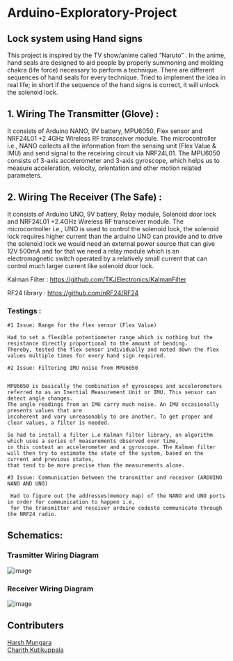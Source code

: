 # Arduino-Exploratory-Project
## Lock system using Hand signs 

This project is inspired by the TV show/anime called “Naruto” . In the anime, hand
seals are designed to aid people by properly summoning and molding chakra (life
force) necessary to perform a technique. There are different sequences of hand
seals for every technique. Tried to implement the idea in real life; in short if the
sequence of the hand signs is correct, it will unlock the solenoid lock.


## 1. Wiring The Transmitter (Glove) :
 
 It consists of Arduino NANO, 9V battery, MPU6050, Flex sensor and NRF24L01 +2.4GHz Wireless RF transceiver module.
 The microcontroller i.e., NANO collects all the information from the sensing unit (Flex Value & IMU) and send signal to
 the receiving circuit via NRF24L01. The MPU6050 consists of 3-axis accelerometer and 3-axis gyroscope, which helps us to 
 measure acceleration, velocity, orientation and other motion related parameters.

## 2. Wiring The Receiver (The Safe) :

It consists of Arduino UNO, 9V battery, Relay module, Solenoid door lock and NRF24L01 +2.4GHz Wireless RF transceiver module.
The microcontroller i.e., UNO is used to control the solenoid lock, the solenoid lock requires higher current than the arduino UNO can
provide and to drive the solenoid lock we would need an external power source that can give 12V 500mA and for that we need a relay module 
which is an electromagnetic switch operated by a relatively small current that can control much larger current like solenoid door lock.

Kalman Filter : https://github.com/TKJElectronics/KalmanFilter

RF24 library : https://github.com/nRF24/RF24

### Testings :

    #1 Issue: Range for the flex sensor (Flex Value)

    Had to set a flexible potentiometer range which is nothing but the resistance directly proportional to the amount of bending. 
    Thereby, tested the flex sensor individually and noted down the flex values multiple times for every hand sign required.

    #2 Issue: Filtering IMU noise from MPU6050
	

    MPU6050 is basically the combination of gyroscopes and accelerometers referred to as an Inertial Measurement Unit or IMU. This sensor can detect angle changes. 
    The angle readings from an IMU carry much noise. An IMU occasionally presents values that are 
    incoherent and vary unreasonably to one another. To get proper and clear values, a filter is needed. 

    So had to install a filter i.e Kalman filter library, an algorithm which uses a series of measurements observed over time, 
    in this context an accelerometer and a gyroscope. The Kalman filter will then try to estimate the state of the system, based on the current and previous states, 
    that tend to be more precise than the measurements alone.

    #3 Issue: Communication between the transmitter and receiver (ARDUINO NANO AND UNO)

     Had to figure out the addresses(memory map) of the NANO and UNO ports in order for communication to happen i.e, 
     for the transmitter and receiver arduino codesto communicate through the NRF24 radio.


## Schematics:

### Trasmitter Wiring Diagram
![image](https://user-images.githubusercontent.com/70831607/215320913-2a9b5285-2f0c-4926-91aa-c8f83a46cedb.png)

### Receiver Wiring Diagram
![image](https://user-images.githubusercontent.com/70831607/215320940-c0f9375f-db14-4d0e-a5dd-d20f765818ea.png)  

## Contributers

[Harsh Mungara](https://github.com/Harsh62004)  
[Charith Kutikuppala](https://github.com/itsmeck24) 
